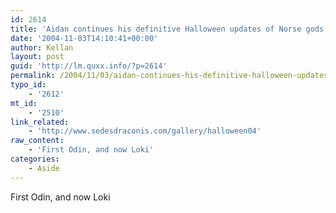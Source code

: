 ```yaml
---
id: 2614
title: 'Aidan continues his definitive Halloween updates of Norse gods.'
date: '2004-11-03T14:10:41+00:00'
author: Kellan
layout: post
guid: 'http://lm.quxx.info/?p=2614'
permalink: /2004/11/03/aidan-continues-his-definitive-halloween-updates-of-norse-gods/
typo_id:
    - '2612'
mt_id:
    - '2510'
link_related:
    - 'http://www.sedesdraconis.com/gallery/halloween04'
raw_content:
    - 'First Odin, and now Loki'
categories:
    - Aside
---
```


First Odin, and now Loki